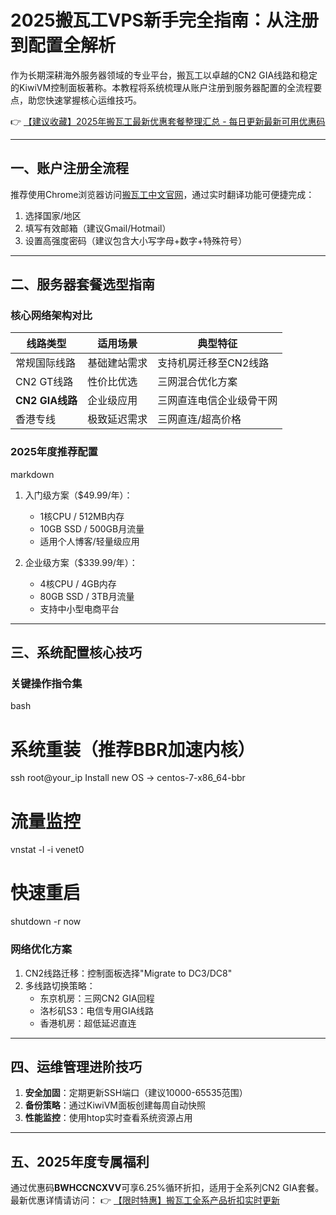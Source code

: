 # 2025搬瓦工VPS新手完全指南：从注册到配置全解析

作为长期深耕海外服务器领域的专业平台，搬瓦工以卓越的CN2 GIA线路和稳定的KiwiVM控制面板著称。本教程将系统梳理从账户注册到服务器配置的全流程要点，助您快速掌握核心运维技巧。

👉 [【建议收藏】2025年搬瓦工最新优惠套餐整理汇总 - 每日更新最新可用优惠码](https://bit.ly/banwagon)

---

## 一、账户注册全流程
推荐使用Chrome浏览器访问[搬瓦工中文官网](https://bit.ly/banwagon)，通过实时翻译功能可便捷完成：
1. 选择国家/地区
2. 填写有效邮箱（建议Gmail/Hotmail）
3. 设置高强度密码（建议包含大小写字母+数字+特殊符号）

---

## 二、服务器套餐选型指南
### 核心网络架构对比
| 线路类型       | 适用场景           | 典型特征                     |
|----------------|--------------------|-----------------------------|
| 常规国际线路   | 基础建站需求       | 支持机房迁移至CN2线路       |
| CN2 GT线路     | 性价比优选         | 三网混合优化方案            |
| **CN2 GIA线路**| 企业级应用         | 三网直连电信企业级骨干网    |
| 香港专线       | 极致延迟需求       | 三网直连/超高价格           |

### 2025年度推荐配置
markdown
1. 入门级方案（$49.99/年）：
   - 1核CPU / 512MB内存
   - 10GB SSD / 500GB月流量
   - 适用个人博客/轻量级应用

2. 企业级方案（$339.99/年）：
   - 4核CPU / 4GB内存
   - 80GB SSD / 3TB月流量
   - 支持中小型电商平台

---

## 三、系统配置核心技巧
### 关键操作指令集
bash
# 系统重装（推荐BBR加速内核）
ssh root@your_ip
Install new OS → centos-7-x86_64-bbr

# 流量监控
vnstat -l -i venet0

# 快速重启
shutdown -r now

### 网络优化方案
1. CN2线路迁移：控制面板选择"Migrate to DC3/DC8"
2. 多线路切换策略：
   - 东京机房：三网CN2 GIA回程
   - 洛杉矶S3：电信专用GIA线路
   - 香港机房：超低延迟直连

---

## 四、运维管理进阶技巧
1. **安全加固**：定期更新SSH端口（建议10000-65535范围）
2. **备份策略**：通过KiwiVM面板创建每周自动快照
3. **性能监控**：使用htop实时查看系统资源占用

---

## 五、2025年度专属福利
通过优惠码**BWHCCNCXVV**可享6.25%循环折扣，适用于全系列CN2 GIA套餐。最新优惠详情请访问：
👉 [【限时特惠】搬瓦工全系产品折扣实时更新](https://bit.ly/banwagon)